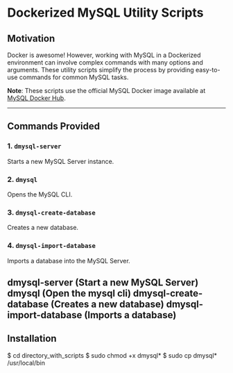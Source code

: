 # Dockerized MySQL Utility Scripts

## Motivation

Docker is awesome! However, working with MySQL in a Dockerized environment can involve complex commands with many options and arguments. These utility scripts simplify the process by providing easy-to-use commands for common MySQL tasks.

**Note**: These scripts use the official MySQL Docker image available at [MySQL Docker Hub](https://registry.hub.docker.com/_/mysql/).

---

## Commands Provided

### 1. `dmysql-server`
Starts a new MySQL Server instance.

### 2. `dmysql`
Opens the MySQL CLI.

### 3. `dmysql-create-database`
Creates a new database.

### 4. `dmysql-import-database`
Imports a database into the MySQL Server.

dmysql-server (Start a new MySQL Server)
dmysql (Open the mysql cli)
dmysql-create-database (Creates a new database)
dmysql-import-database (Imports a database)
---

## Installation

$ cd directory_with_scripts
$ sudo chmod +x dmysql*
$ sudo cp dmysql* /usr/local/bin
